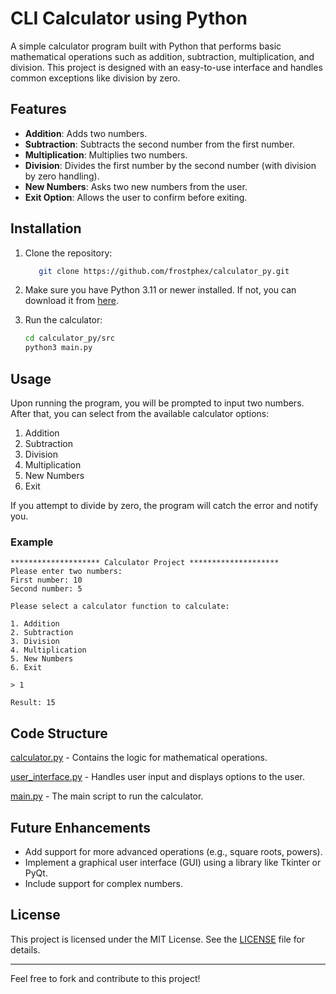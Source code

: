 # CLI Calculator using Python

A simple calculator program built with Python that performs basic mathematical
operations such as addition, subtraction, multiplication, and division. This
project is designed with an easy-to-use interface and handles common exceptions
like division by zero.

## Features

- **Addition**: Adds two numbers.
- **Subtraction**: Subtracts the second number from the first number.
- **Multiplication**: Multiplies two numbers.
- **Division**: Divides the first number by the second number (with division by zero handling).
- **New Numbers**: Asks two new numbers from the user.
- **Exit Option**: Allows the user to confirm before exiting.

## Installation

1. Clone the repository:
   ```bash
      git clone https://github.com/frostphex/calculator_py.git
   ```
2. Make sure you have Python 3.11 or newer installed. If not, you can 
   download it from [here](https://www.python.org/downloads/).

3. Run the calculator:
   ```bash
   cd calculator_py/src
   python3 main.py
   ```

## Usage

Upon running the program, you will be prompted to input two numbers. 
After that, you can select from the available calculator options:

1. Addition
2. Subtraction
3. Division
4. Multiplication
5. New Numbers
6. Exit

If you attempt to divide by zero, the program will catch the error
and notify you.

### Example

```
******************** Calculator Project ********************
Please enter two numbers:
First number: 10
Second number: 5

Please select a calculator function to calculate:

1. Addition
2. Subtraction
3. Division
4. Multiplication
5. New Numbers
6. Exit

> 1

Result: 15
```

## Code Structure

[calculator.py](./src/calculator.py) - Contains the logic for mathematical operations.

[user_interface.py](./src/user_interface.py) - Handles user input and displays options to the user.

[main.py](./src/main.py) - The main script to run the calculator.

## Future Enhancements

- Add support for more advanced operations (e.g., square roots, powers).
- Implement a graphical user interface (GUI) using a library like Tkinter or PyQt.
- Include support for complex numbers.

## License

This project is licensed under the MIT License. See the [LICENSE](./LICENSE) file 
for details.

---

Feel free to fork and contribute to this project!
